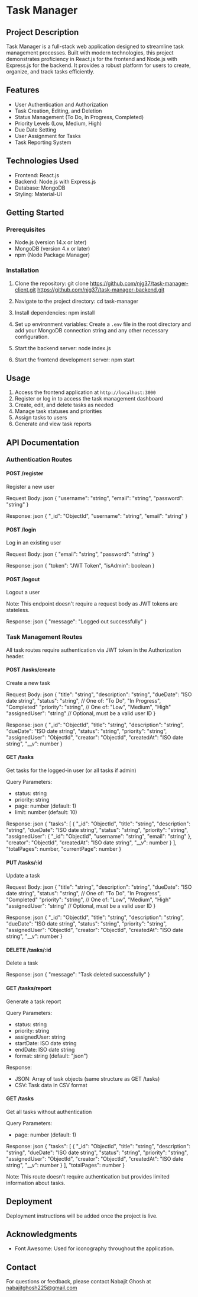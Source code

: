 # Task Manager

## Project Description

Task Manager is a full-stack web application designed to streamline task management processes. Built with modern technologies, this project demonstrates proficiency in React.js for the frontend and Node.js with Express.js for the backend. It provides a robust platform for users to create, organize, and track tasks efficiently.

## Features

- User Authentication and Authorization
- Task Creation, Editing, and Deletion
- Status Management (To Do, In Progress, Completed)
- Priority Levels (Low, Medium, High)
- Due Date Setting
- User Assignment for Tasks
- Task Reporting System

## Technologies Used

- Frontend: React.js
- Backend: Node.js with Express.js
- Database: MongoDB
- Styling: Material-UI

## Getting Started

### Prerequisites

- Node.js (version 14.x or later)
- MongoDB (version 4.x or later)
- npm (Node Package Manager)

### Installation

1. Clone the repository:
git clone https://github.com/njg37/task-manager-client.git
          https://github.com/njg37/task-manager-backend.git


2. Navigate to the project directory:
cd task-manager


3. Install dependencies:
npm install


4. Set up environment variables:
   Create a `.env` file in the root directory and add your MongoDB connection string and any other necessary configuration.

5. Start the backend server:
node index.js


6. Start the frontend development server:
npm start


## Usage

1. Access the frontend application at `http://localhost:3000`
2. Register or log in to access the task management dashboard
3. Create, edit, and delete tasks as needed
4. Manage task statuses and priorities
5. Assign tasks to users
6. Generate and view task reports

## API Documentation

### Authentication Routes

#### POST /register

Register a new user

Request Body:
json { "username": "string", "email": "string", "password": "string" }


Response:
json { "_id": "ObjectId", "username": "string", "email": "string" }


#### POST /login

Log in an existing user

Request Body:
json { "email": "string", "password": "string" }


Response:
json { "token": "JWT Token", "isAdmin": boolean }


#### POST /logout

Logout a user

Note: This endpoint doesn't require a request body as JWT tokens are stateless.

Response:
json { "message": "Logged out successfully" }


### Task Management Routes

All task routes require authentication via JWT token in the Authorization header.

#### POST /tasks/create

Create a new task

Request Body:
json { "title": "string", "description": "string", "dueDate": "ISO date string", "status": "string", // One of: "To Do", "In Progress", "Completed" "priority": "string", // One of: "Low", "Medium", "High" "assignedUser": "string" // Optional, must be a valid user ID }


Response:
json { "_id": "ObjectId", "title": "string", "description": "string", "dueDate": "ISO date string", "status": "string", "priority": "string", "assignedUser": "ObjectId", "creator": "ObjectId", "createdAt": "ISO date string", "__v": number }


#### GET /tasks

Get tasks for the logged-in user (or all tasks if admin)

Query Parameters:
- status: string
- priority: string
- page: number (default: 1)
- limit: number (default: 10)

Response:
json { "tasks": [ { "_id": "ObjectId", "title": "string", "description": "string", "dueDate": "ISO date string", "status": "string", "priority": "string", "assignedUser": { "_id": "ObjectId", "username": "string", "email": "string" }, "creator": "ObjectId", "createdAt": "ISO date string", "__v": number } ], "totalPages": number, "currentPage": number }


#### PUT /tasks/:id

Update a task

Request Body:
json { "title": "string", "description": "string", "dueDate": "ISO date string", "status": "string", // One of: "To Do", "In Progress", "Completed" "priority": "string", // One of: "Low", "Medium", "High" "assignedUser": "string" // Optional, must be a valid user ID }


Response:
json { "_id": "ObjectId", "title": "string", "description": "string", "dueDate": "ISO date string", "status": "string", "priority": "string", "assignedUser": "ObjectId", "creator": "ObjectId", "createdAt": "ISO date string", "__v": number }


#### DELETE /tasks/:id

Delete a task

Response:
json { "message": "Task deleted successfully" }


#### GET /tasks/report

Generate a task report

Query Parameters:
- status: string
- priority: string
- assignedUser: string
- startDate: ISO date string
- endDate: ISO date string
- format: string (default: "json")

Response:
- JSON: Array of task objects (same structure as GET /tasks)
- CSV: Task data in CSV format

#### GET /tasks

Get all tasks without authentication

Query Parameters:
- page: number (default: 1)

Response:
json { "tasks": [ { "_id": "ObjectId", "title": "string", "description": "string", "dueDate": "ISO date string", "status": "string", "priority": "string", "assignedUser": "ObjectId", "creator": "ObjectId", "createdAt": "ISO date string", "__v": number } ], "totalPages": number }


Note: This route doesn't require authentication but provides limited information about tasks.

## Deployment

Deployment instructions will be added once the project is live.

## Acknowledgments

- Font Awesome: Used for iconography throughout the application.

## Contact

For questions or feedback, please contact Nabajit Ghosh at nabajitghosh225@gmail.com